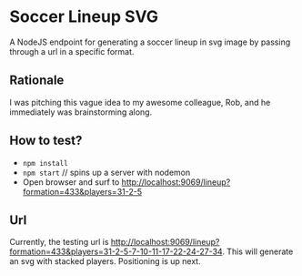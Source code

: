 # Soccer Lineup SVG

A NodeJS endpoint for generating a soccer lineup in svg image by passing through a url in a specific format.

## Rationale

I was pitching this vague idea to my awesome colleague, Rob, and he immediately was brainstorming along.

## How to test?

- `npm install`
- `npm start` // spins up a server with nodemon
- Open browser and surf to [http://localhost:9069/lineup?formation=433&players=31-2-5](http://localhost:9069/lineup?formation=433&players=31-2-5)

## Url

Currently, the testing url is [http://localhost:9069/lineup?formation=433&players=31-2-5-7-10-11-17-22-24-27-34](http://localhost:9069/lineup?formation=433&players=31-2-5-7-10-11-17-22-24-27-34). This will generate an svg with stacked players. Positioning is up next.
